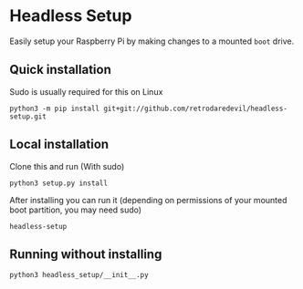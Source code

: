 # Headless Setup
Easily setup your Raspberry Pi by making changes to a mounted `boot` drive.

## Quick installation
Sudo is usually required for this on Linux
```shell script
python3 -m pip install git+git://github.com/retrodaredevil/headless-setup.git
```

## Local installation
Clone this and run (With sudo)
```shell script
python3 setup.py install
```
After installing you can run it (depending on permissions of your mounted boot partition, you may need sudo)
```shell script
headless-setup
```

## Running without installing
```shell script
python3 headless_setup/__init__.py
```

